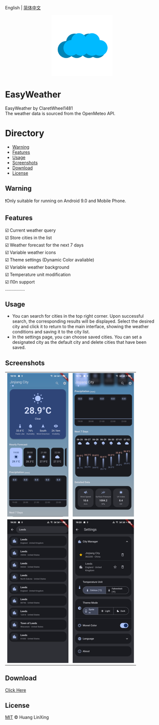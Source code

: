 English | [简体中文](README_CN.md)
<p align="center">
    <a href="https://github.com/ClaretWheel1481/easyweather">
        <img src="./public/easyweather.png" height="200"/>
    </a>
</p>


# EasyWeather
EasyWeather by ClaretWheel1481
<br>
The weather data is sourced from the OpenMeteo API.
<br>

# Directory
- [Warning](#Warning)
- [Features](#Features)
- [Usage](#Usage)
- [Screenshots](#Screenshots)
- [Download](#Download)
- [License](#License)

## Warning
❗️Only suitable for running on Android 9.0 and Mobile Phone.<br>

## Features
☑️
Current weather query
<br>
☑️
Store cities in the list
<br>
☑️
Weather forecast for the next 7 days
<br>
☑️
Variable weather icons
<br>
☑️
Theme settings (Dynamic Color avaliable)
<br>
☑️
Variable weather background
<br>
☑️
Temperature unit modification
<br>
☑️
l10n support
<br>
................

## Usage
- You can search for cities in the top right corner. Upon successful search, the corresponding results will be displayed. Select the desired city and click it to return to the main interface, showing the weather conditions and saving it to the city list.
- In the settings page, you can choose saved cities. You can set a designated city as the default city and delete cities that have been saved.

## Screenshots
<table>
  <tr>
    <td><img src="./public/sample_main.png" width="200"/></td>
    <td><img src="./public/sample_main2.png" width="200"/></td>
  </tr>
  <tr>
    <td><img src="./public/sample_search.png" width="200"/></td>
    <td><img src="./public/sample_settings.png" width="200"/></td>
  </tr>
</table>

## Download
[Click Here](https://github.com/ClaretWheel1481/easyweather/releases/latest)

## License
[MIT](LICENSE) © Huang LinXing